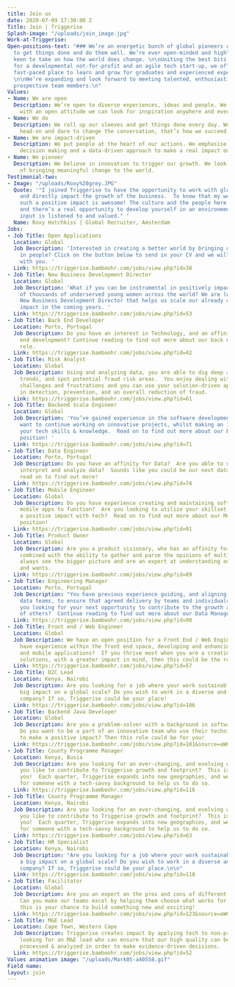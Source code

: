 ```yaml
---
title: Join us
date: 2020-07-09 17:30:00 Z
Title: Join | Triggerise
Splash-image: "/uploads/join_image.jpg"
Work-at-Triggerise: 
Open-positions-text: "### We’re an energetic bunch of global pioneers on a mission
  to get things done and do them well. We’re ever open-minded and highly impact-driven,
  keen to take on how the world does change. \n\nUniting the best bits of working
  for a developmental not-for-profit and an agile tech start-up, we offer an inspiring
  fast-paced place to learn and grow for graduates and experienced experts alike.
  \n\nWe’re expanding and look forward to meeting talented, enthusiastic and driven
  prospective team members.\n"
Values:
- Name: We are open
  Description: We’re open to diverse experiences, ideas and people. We believe that
    with an open attitude we can look for inspiration anywhere and everywhere.
- Name: We do
  Description: We roll up our sleeves and get things done every day. We tackle challenges
    head-on and dare to change the conversation, that’s how we succeed.
- Name: We are impact-driven
  Description: We put people at the heart of our actions. We emphasise evidence-based
    decision making and a data-driven approach to make a real impact on the ground.
- Name: We pioneer
  Description: We believe in innovation to trigger our growth. We look for new possibilities
    of bringing meaningful change to the world.
Testimonial-two:
- Image: "/uploads/Roxy%20grey.JPG"
  Quote: '"I joined Triggerise to have the opportunity to work with global colleagues,
    and directly impact the growth of the business.  To know that my work is creating
    such a positive impact is awesome! The culture and the people here are great,
    and there’s a real opportunity to develop yourself in an environment where your
    input is listened to and valued." '
  Name: Roxy Hotchkiss | Global Recruiter, Amsterdam
Jobs:
- Job Title: Open Applications
  Location: Global
  Job Description: 'Interested in creating a better world by bringing out the best
    in people? Click on the button below to send in your CV and we will get in touch
    with you. '
  Link: https://triggerise.bamboohr.com/jobs/view.php?id=38
- Job Title: New Business Development Director
  Location: Global
  Job Description: 'What if you can be instrumental in positively impacting hundreds
    of thousands of underserved young women across the world? We are looking for a
    New Business Development Director that helps us scale our already considerable
    impact in the coming years. '
  Link: https://triggerise.bamboohr.com/jobs/view.php?id=53
- Job Title: Back End Developer
  Location: Porto, Portugal
  Job Description: Do you have an interest in Technology, and an affinity for back
    end development? Continue reading to find out more about our back end developer
    role.
  Link: https://triggerise.bamboohr.com/jobs/view.php?id=42
- Job Title: Risk Analyst
  Location: Global
  Job Description: Using and analyzing data, you are able to dig deep and identify
    trends, and spot potential fraud risk areas.  You enjoy dealing with people’s
    challenges and frustrations and you can use your solution-driven approach to assist
    in detection, prevention, and an overall reduction of fraud.
  Link: https://triggerise.bamboohr.com/jobs/view.php?id=61
- Job Title: Backend Scala Engineer
  Location: Global
  Job Description: 'You’ve gained experience in the software development space, and
    want to continue working on innovative projects, whilst making an impact with
    your tech skills & knowledge.  Read on to find out more about our Backend Engineer
    position! '
  Link: https://triggerise.bamboohr.com/jobs/view.php?id=71
- Job Title: Data Engineer
  Location: Porto, Portugal
  Job Description: Do you have an affinity for Data?  Are you able to use tools to
    interpret and analyze data?  Sounds like you could be our next data engineer,
    read on to find out more!
  Link: https://triggerise.bamboohr.com/jobs/view.php?id=74
- Job Title: Mobile Engineer
  Location: Global
  Job Description: Do you have experience creating and maintaining software that enables
    mobile apps to function?  Are you looking to utilize your skillset whilst having
    a positive impact with tech?  Read on to find out more about our Mobile Developer
    position!
  Link: https://triggerise.bamboohr.com/jobs/view.php?id=91
- Job Title: Product Owner
  Location: Global
  Job Description: Are you a product visionary, who has an affinity for technology,
    combined with the ability to gather and parse the opinions of multiple stakeholders?  You
    always see the bigger picture and are an expert at understanding our user's needs
    and wants.
  Link: https://triggerise.bamboohr.com/jobs/view.php?id=89
- Job Title: Engineering Manager
  Location: Porto, Portugal
  Job Description: "You have previous experience guiding, and aligning software and
    data teams, to ensure that agreed delivery by teams and individuals is met.  Are
    you looking for your next opportunity to contribute to the growth and success
    of others?  Continue reading to find out more about our Data Manager position!\n\n"
  Link: https://triggerise.bamboohr.com/jobs/view.php?id=90
- Job Title: Front end / Web Engineer
  Location: Global
  Job Description: We have an open position for a Front End / Web Engineer! Do you
    have experience within the front end space, developing and enhancing websites
    and mobile applications?  If you thrive most when you are a creating user-friendly
    solutions, with a greater impact in mind, then this could be the role for you!
  Link: https://triggerise.bamboohr.com/jobs/view.php?id=57
- Job Title: D2C Lead
  Location: Kenya, Nairobi
  Job Description: Are you looking for a job where your work sustainably creates a
    big impact on a global scale? Do you wish to work in a diverse and intercultural
    company? If so, Triggerise could be your place!
  Link: https://triggerise.bamboohr.com/jobs/view.php?id=106
- Job Title: Backend Java Developer
  Location: Global
  Job Description: Are you a problem-solver with a background in software development?
    Do you want to be a part of an innovative team who use their technical skills
    to make a positive impact? Then this role could be for you!
  Link: https://triggerise.bamboohr.com/jobs/view.php?id=101&source=aWQ9MjM%3D
- Job Title: County Programme Manager
  Location: Kenya, Busia
  Job Description: Are you looking for an ever-changing, and evolving working environment?  Would
    you like to contribute to Triggerise growth and footprint?  This is the role for
    you!  Each quarter, Triggerise expands into new geographies, and we are looking
    for someone with a tech-savvy background to help us to do so.
  Link: https://triggerise.bamboohr.com/jobs/view.php?id=116
- Job Title: County Programme Manager
  Location: Kenya, Nairobi
  Job Description: Are you looking for an ever-changing, and evolving working environment?  Would
    you like to contribute to Triggerise growth and footprint?  This is the role for
    you!  Each quarter, Triggerise expands into new geographies, and we are looking
    for someone with a tech-savvy background to help us to do so.
  Link: https://triggerise.bamboohr.com/jobs/view.php?id=63
- Job Title: HR Specialist
  Location: Kenya, Nairobi
  Job Description: "Are you looking for a job where your work sustainably creates
    a big impact on a global scale? Do you wish to work in a diverse and intercultural
    company? If so, Triggerise could be your place.\n\n"
  Link: https://triggerise.bamboohr.com/jobs/view.php?id=118
- Job Title: Facilitator
  Location: Global
  Job Description: Are you an expert on the pros and cons of different ways of working?
    Can you make our teams excel by helping them choose what works for them? Then
    this is your chance to build something new and exciting!
  Link: https://triggerise.bamboohr.com/jobs/view.php?id=123&source=aWQ9MjM%3D
- Job Title: M&E Lead
  Location: Cape Town, Western Cape
  Job Description: Triggerise creates impact by applying tech to non-profit.  We are
    looking for an M&E lead who can ensure that our high quality can be collected,
    processed & analyzed in order to make evidence-driven decisions.
  Link: https://triggerise.bamboohr.com/jobs/view.php?id=52
Values animation image: "/uploads/Mark05-a40558.gif"
Field name: 
layout: join
---
```


